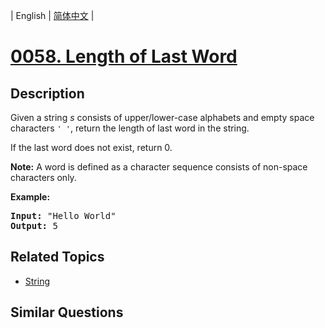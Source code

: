 
| English | [简体中文](README.md) |

# [0058. Length of Last Word](https://leetcode-cn.com/problems/length-of-last-word/)

## Description

<p>Given a string <i>s</i> consists of upper/lower-case alphabets and empty space characters <code>' '</code>, return the length of last word in the string.</p>

<p>If the last word does not exist, return 0.</p>

<p><b>Note:</b> A word is defined as a character sequence consists of non-space characters only.</p>

<p><b>Example:</b>
<pre>
<b>Input:</b> "Hello World"
<b>Output:</b> 5
</pre>
</p>

## Related Topics

- [String](https://leetcode-cn.com/tag/string)

## Similar Questions


